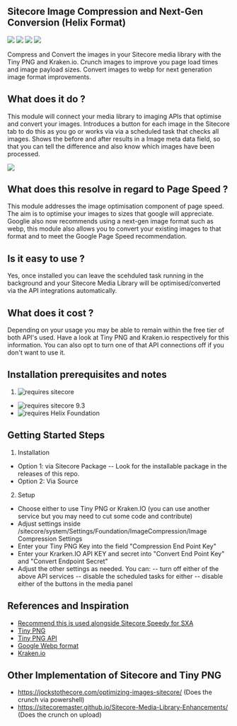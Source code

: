 ## Sitecore Image Compression and Next-Gen Conversion (Helix Format) 
<img src='https://img.shields.io/github/tag/Aceik/ImageCompression.svg' />
<img src='https://img.shields.io/github/issues/Aceik/ImageCompression.svg' />
<img src='https://img.shields.io/github/license/Aceik/ImageCompression.svg' />
<img src='https://img.shields.io/github/languages/code-size/Aceik/ImageCompression.svg' />


Compress and Convert the images in your Sitecore media library with the Tiny PNG and Kraken.io. 
Crunch images to improve you page load times and image payload sizes. 
Convert images to webp for next generation image format improvements. 

## What does it do ?

This module will connect your media library to imaging APIs that optimise and convert your images. 
Introduces a button for each image in the Sitecore tab to do this as you go or works via via a scheduled task that checks all images. 
Shows the before and after results in a Image meta data field, so that you can tell the difference and also know which images have been processed. 

<img src='https://aceiksolutions.files.wordpress.com/2020/04/image-10.png?w=1024' />

## What does this resolve in regard to Page Speed ?

This module addresses the image optimisation component of page speed. The aim is to optimise your images to sizes that google will appreciate. Googlie also now recommends using a next-gen image format such as webp, this module also allows you to convert your existing images to that format and to meet the Google Page Speed recommendation. 

## Is it easy to use ?

Yes, once installed you can leave the scehduled task running in the background and your Sitecore Media Library will be optimised/converted via the API integrations automatically. 

## What does it cost ?
Depending on your usage you may be able to remain within the free tier of both API's used. 
Have a look at Tiny PNG and Kraken.io respectively for this information. 
You can also opt to turn one of that API connections off if you don't want to use it.

## Installation prerequisites and notes

1)  <img src="https://img.shields.io/badge/requires-sitecore-blue.svg?style=flat-square" alt="requires sitecore">
  * <img src="https://img.shields.io/badge/supports-sitecore%20v9.3-green.svg?style=flat-square" alt="requires sitecore 9.3">
  * <img src="https://img.shields.io/badge/supports-helix-green.svg?style=flat-square" alt="requires Helix Foundation"/>

## Getting Started Steps
1) Installation
- Option 1: via Sitecore Package -- Look for the installable package in the releases of this repo.
- Option 2: Via Source

2) Setup
- Choose either to use Tiny PNG or Kraken.IO    (you can use another service but you may need to cut some code and contribute)
- Adjust settings inside  /sitecore/system/Settings/Foundation/ImageCompression/Image Compression Settings
- Enter your Tiny PNG Key into the field "Compression End Point Key"
- Enter your Krarken.IO API KEY and secret into "Convert End Point Key" and "Convert Endpoint Secret"
- Adjust the other settings as needed. You can:
  -- turn off either of the above API services
  -- disable the scheduled tasks for either
  -- disable either of the buttons in the media panel

## References and Inspiration

* [Recommend this is used alongside Sitecore Speedy for SXA](https://github.com/Aceik/Sitecore-Speedy)
* [Tiny PNG](https://tinypng.com/)
* [Tiny PNG API](https://tinypng.com/developers)
* [Google Webp format](https://developers.google.com/speed/webp)
* [Kraken.io](https://kraken.io/docs/getting-started)


## Other Implementation of Sitecore and Tiny PNG
* https://jockstothecore.com/optimizing-images-sitecore/  (Does the crunch via powershell)
* https://sitecoremaster.github.io/Sitecore-Media-Library-Enhancements/   (Does the crunch on upload)
